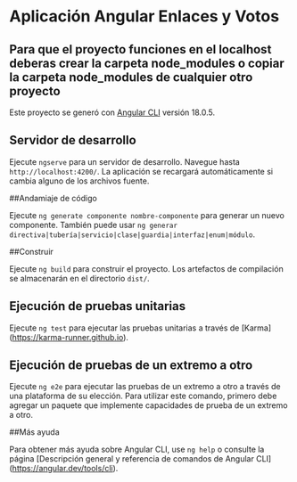# Aplicación Angular Enlaces y Votos

## Para que el proyecto funciones en el localhost deberas crear la carpeta node_modules o copiar la carpeta node_modules de cualquier otro proyecto 
Este proyecto se generó con [Angular CLI](https://github.com/angular/angular-cli) versión 18.0.5.

## Servidor de desarrollo

Ejecute `ngserve` para un servidor de desarrollo. Navegue hasta `http://localhost:4200/`. La aplicación se recargará automáticamente si cambia alguno de los archivos fuente.

##Andamiaje de código

Ejecute `ng generate componente nombre-componente` para generar un nuevo componente. También puede usar `ng generar directiva|tubería|servicio|clase|guardia|interfaz|enum|módulo`.

##Construir

Ejecute `ng build` para construir el proyecto. Los artefactos de compilación se almacenarán en el directorio `dist/`.

## Ejecución de pruebas unitarias

Ejecute `ng test` para ejecutar las pruebas unitarias a través de [Karma] (https://karma-runner.github.io).

## Ejecución de pruebas de un extremo a otro

Ejecute `ng e2e` para ejecutar las pruebas de un extremo a otro a través de una plataforma de su elección. Para utilizar este comando, primero debe agregar un paquete que implemente capacidades de prueba de un extremo a otro.

##Más ayuda

Para obtener más ayuda sobre Angular CLI, use `ng help` o consulte la página [Descripción general y referencia de comandos de Angular CLI] (https://angular.dev/tools/cli).
